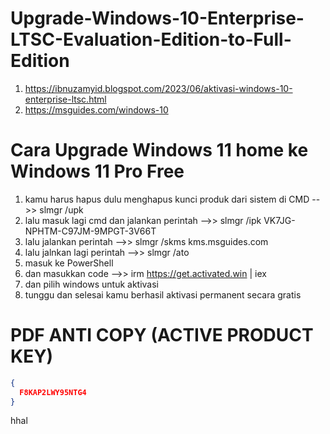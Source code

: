 # Upgrade-Windows-10-Enterprise-LTSC-Evaluation-Edition-to-Full-Edition

1. https://ibnuzamyid.blogspot.com/2023/06/aktivasi-windows-10-enterprise-ltsc.html
2. https://msguides.com/windows-10


# Cara Upgrade Windows 11 home ke Windows 11 Pro Free

1. kamu harus hapus dulu menghapus kunci produk dari sistem di CMD -->> slmgr /upk
2. lalu masuk lagi cmd dan jalankan perintah -->> slmgr /ipk VK7JG-NPHTM-C97JM-9MPGT-3V66T
3. lalu jalankan perintah -->> slmgr /skms kms.msguides.com
4. lalu jalnkan lagi perintah -->> slmgr /ato
5. masuk ke PowerShell
6. dan masukkan code -->> irm https://get.activated.win | iex
7. dan pilih windows untuk aktivasi
8. tunggu dan selesai kamu berhasil aktivasi permanent secara gratis

# PDF ANTI COPY (ACTIVE PRODUCT KEY)

```json
{
  F8KAP2LWY95NTG4
}
```

hhal
